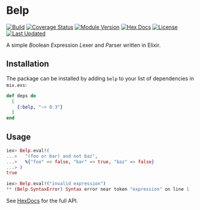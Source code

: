 # Belp

[![Build](https://github.com/tlux/belp/actions/workflows/elixir.yml/badge.svg)](https://github.com/tlux/belp/actions/workflows/elixir.yml)
[![Coverage Status](https://coveralls.io/repos/github/tlux/belp/badge.svg?branch=main)](https://coveralls.io/github/tlux/belp?branch=main)
[![Module Version](https://img.shields.io/hexpm/v/belp.svg)](https://hex.pm/packages/belp)
[![Hex Docs](https://img.shields.io/badge/hex-docs-lightgreen.svg)](https://hexdocs.pm/belp/)
[![License](https://img.shields.io/hexpm/l/belp.svg)](https://github.com/tlux/belp/blob/main/LICENSE.md)
[![Last Updated](https://img.shields.io/github/last-commit/tlux/belp.svg)](https://github.com/tlux/belp/commits/main)

A simple *B*oolean *E*xpression *L*exer and *P*arser written in Elixir.

## Installation

The package can be installed by adding `belp` to your list of dependencies in
`mix.exs`:

```elixir
def deps do
  [
    {:belp, "~> 0.3"}
  ]
end
```

## Usage

```elixir
iex> Belp.eval!(
...>   "(foo or bar) and not baz",
...>   %{"foo" => false, "bar" => true, "baz" => false}
...> )
true
```

```elixir
iex> Belp.eval!("invalid expression")
** (Belp.SyntaxError) Syntax error near token "expression" on line 1
```

See [HexDocs](https://hexdocs.pm/belp) for the full API.
